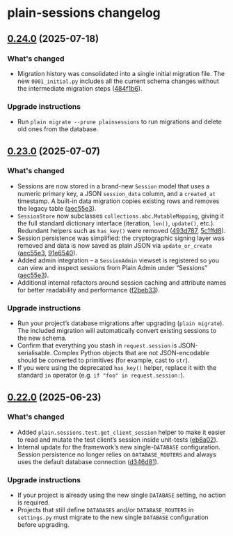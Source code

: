 # plain-sessions changelog

## [0.24.0](https://github.com/dropseed/plain/releases/plain-sessions@0.24.0) (2025-07-18)

### What's changed

- Migration history was consolidated into a single initial migration file. The new `0001_initial.py` includes all the current schema changes without the intermediate migration steps ([484f1b6](https://github.com/dropseed/plain/commit/484f1b6e93bfea486529f4806bcd9a9ec5c1217d)).

### Upgrade instructions

- Run `plain migrate --prune plainsessions` to run migrations and delete old ones from the database.

## [0.23.0](https://github.com/dropseed/plain/releases/plain-sessions@0.23.0) (2025-07-07)

### What's changed

- Sessions are now stored in a brand-new `Session` model that uses a numeric primary key, a JSON `session_data` column, and a `created_at` timestamp. A built-in data migration copies existing rows and removes the legacy table ([aec55e3](https://github.com/dropseed/plain/commit/aec55e3)).
- `SessionStore` now subclasses `collections.abc.MutableMapping`, giving it the full standard dictionary interface (iteration, `len()`, `update()`, etc.). Redundant helpers such as `has_key()` were removed ([493d787](https://github.com/dropseed/plain/commit/493d787), [5c1ffd8](https://github.com/dropseed/plain/commit/5c1ffd8)).
- Session persistence was simplified: the cryptographic signing layer was removed and data is now saved as plain JSON via `update_or_create` ([aec55e3](https://github.com/dropseed/plain/commit/aec55e3), [91e6540](https://github.com/dropseed/plain/commit/91e6540)).
- Added admin integration – a `SessionAdmin` viewset is registered so you can view and inspect sessions from Plain Admin under “Sessions” ([aec55e3](https://github.com/dropseed/plain/commit/aec55e3)).
- Additional internal refactors around session caching and attribute names for better readability and performance ([f2beb33](https://github.com/dropseed/plain/commit/f2beb33)).

### Upgrade instructions

- Run your project’s database migrations after upgrading (`plain migrate`). The included migration will automatically convert existing sessions to the new schema.
- Confirm that everything you stash in `request.session` is JSON-serialisable. Complex Python objects that are not JSON-encodable should be converted to primitives (for example, cast to `str`).
- If you were using the deprecated `has_key()` helper, replace it with the standard `in` operator (e.g. `if "foo" in request.session:`).

## [0.22.0](https://github.com/dropseed/plain/releases/plain-sessions@0.22.0) (2025-06-23)

### What's changed

- Added `plain.sessions.test.get_client_session` helper to make it easier to read and mutate the test client’s session inside unit-tests ([eb8a02](https://github.com/dropseed/plain/commit/eb8a023976cac763fbf95e400f8ab96a815a016c)).
- Internal update for the framework’s new single-`DATABASE` configuration. Session persistence no longer relies on `DATABASE_ROUTERS` and always uses the default database connection ([d346d81](https://github.com/dropseed/plain/commit/d346d81567d2cc45bbed93caba18a195de10c572)).

### Upgrade instructions

- If your project is already using the new single `DATABASE` setting, no action is required.
- Projects that still define `DATABASES` and/or `DATABASE_ROUTERS` in `settings.py` must migrate to the new single `DATABASE` configuration before upgrading.
